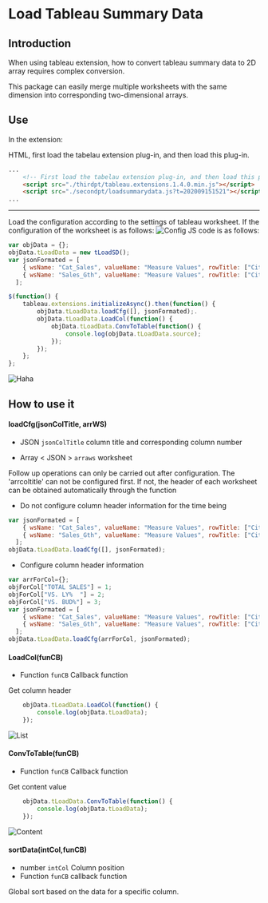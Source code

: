 # Load Tableau Summary Data

## Introduction

When using tableau extension, how to convert tableau summary data to 2D array requires complex conversion.

This package can easily merge multiple worksheets with the same dimension into corresponding two-dimensional arrays.



## Use

In the extension:

HTML, first load the tabelau extension plug-in, and then load this plug-in.
```html
...
	<!-- First load the tabelau extension plug-in, and then load this plug-in -->
    <script src="./thirdpt/tableau.extensions.1.4.0.min.js"></script>
	<script src="./secondpt/loadsummarydata.js?t=202009151521"></script>
...

```

----
Load the configuration according to the settings of tableau worksheet. If the configuration of the worksheet is as follows:
![Config](https://img-blog.csdnimg.cn/20200917212409697.png?x-oss-process=image/watermark,type_ZmFuZ3poZW5naGVpdGk,shadow_10,text_aHR0cHM6Ly9ibG9nLmNzZG4ubmV0L0JlcnJ5QkM=,size_16,color_FFFFFF,t_70#pic_center)
JS code is as follows:

```js
var objData = {};
objData.tLoadData = new tLoadSD();
var jsonFormated = [
    { wsName: "Cat_Sales", valueName: "Measure Values", rowTitle: ["City","State/Province"] , colTitle: ["Sub-Category","Category"] },
    { wsName: "Sales_Gth", valueName: "Measure Values", rowTitle: ["City","State/Province"] , colTitle: ["YEAR(Ship Date)"] }
  ];

$(function() {
    tableau.extensions.initializeAsync().then(function() {
        objData.tLoadData.loadCfg([], jsonFormated);.
        objData.tLoadData.LoadCol(function() {
            objData.tLoadData.ConvToTable(function() {
                console.log(objData.tLoadData.source);
            });
        });
    };
};

```

![Haha](https://img-blog.csdnimg.cn/20200823185644776.png?x-oss-process=image/watermark,type_ZmFuZ3poZW5naGVpdGk,shadow_10,text_aHR0cHM6Ly9ibG9nLmNzZG4ubmV0L0JlcnJ5QkM=,size_16,color_FFFFFF,t_70#pic_center#pic_center)

## How to use it

#### loadCfg(jsonColTitle, arrWS)

- JSON `jsonColTitle` column title and corresponding column number

- Array < JSON > ` arraws ` worksheet



Follow up operations can only be carried out after configuration. The 'arrcoltitle' can not be configured first. If not, the header of each worksheet can be obtained automatically through the function

- Do not configure column header information for the time being
```js
var jsonFormated = [
    { wsName: "Cat_Sales", valueName: "Measure Values", rowTitle: ["City","State/Province"] , colTitle: ["Sub-Category","Category"] },
    { wsName: "Sales_Gth", valueName: "Measure Values", rowTitle: ["City","State/Province"] , colTitle: ["YEAR(Ship Date)"] }
  ];
objData.tLoadData.loadCfg([], jsonFormated);
```

- Configure column header information
```js
var arrForCol={};
objForCol["TOTAL SALES"] = 1;
objForCol["VS. LY%  "] = 2;
objForCol["VS. BUD%"] = 3;
var jsonFormated = [
    { wsName: "Cat_Sales", valueName: "Measure Values", rowTitle: ["City","State/Province"] , colTitle: ["Sub-Category","Category"] },
    { wsName: "Sales_Gth", valueName: "Measure Values", rowTitle: ["City","State/Province"] , colTitle: ["YEAR(Ship Date)"] }
  ];
objData.tLoadData.loadCfg(arrForCol, jsonFormated);
```


#### LoadCol(funCB)
- Function `funCB` Callback function

Get column header
```js
    objData.tLoadData.LoadCol(function() {
    	console.log(objData.tLoadData);
    });
```
![List](https://img-blog.csdnimg.cn/2020091721514652.png?x-oss-process=image/watermark,type_ZmFuZ3poZW5naGVpdGk,shadow_10,text_aHR0cHM6Ly9ibG9nLmNzZG4ubmV0L0JlcnJ5QkM=,size_16,color_FFFFFF,t_70#pic_center)


#### ConvToTable(funCB)
- Function `funCB` Callback function

Get content value
```js
    objData.tLoadData.ConvToTable(function() {
    	console.log(objData.tLoadData);
    });
```
![Content](https://img-blog.csdnimg.cn/20200917215636341.png?x-oss-process=image/watermark,type_ZmFuZ3poZW5naGVpdGk,shadow_10,text_aHR0cHM6Ly9ibG9nLmNzZG4ubmV0L0JlcnJ5QkM=,size_16,color_FFFFFF,t_70#pic_center)

#### sortData(intCol,funCB)
- number `intCol` Column position
- Function `funCB` callback function

Global sort based on the data for a specific column.
